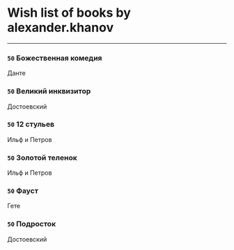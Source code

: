 # Wish list of books by alexander.khanov
---

### `50` Божественная комедия
Данте

### `50` Великий инквизитор
Достоевский

### `50` 12 стульев
Ильф и Петров

### `50` Золотой теленок
Ильф и Петров

### `50` Фауст
Гете

### `50` Подросток
Достоевский

